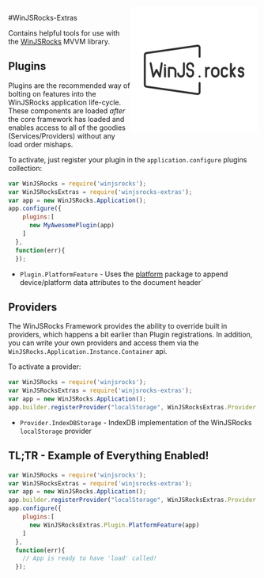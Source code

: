 <img align="right" src="https://raw.githubusercontent.com/DeepElement/winjsrocks/stable/docs/logos/WinJS.rocks-256x256.png">

#WinJSRocks-Extras

Contains helpful tools for use with the [WinJSRocks](http://winjs.rocks) MVVM library. 

## Plugins 
Plugins are the recommended way of bolting on features into the WinJSRocks application life-cycle.
These components are loaded *after* the core framework has loaded and enables access to all of the goodies (Services/Providers) without any load order mishaps.

To activate, just register your plugin in the `application.configure` plugins collection:
``` javascript
var WinJSRocks = require('winjsrocks');
var WinJSRocksExtras = require('winjsrocks-extras');
var app = new WinJSRocks.Application();
app.configure({
    plugins:[
      new MyAwesomePlugin(app)
    ]
  },
  function(err){
  });
``` 

- `Plugin.PlatformFeature` - Uses the [platform](https://www.npmjs.com/package/platform) package to append device/platform data attributes to the document header`


## Providers
The WinJSRocks Framework provides the ability to override built in providers, which happens a bit earlier than Plugin registrations. In addition, you can write your own providers and access them via the `WinJSRocks.Application.Instance.Container` api.

To activate a provider:
``` javascript
var WinJSRocks = require('winjsrocks');
var WinJSRocksExtras = require('winjsrocks-extras');
var app = new WinJSRocks.Application();
app.builder.registerProvider("localStorage", WinJSRocksExtras.Provider.IndexDBStorage);
``` 

- `Provider.IndexDBStorage` - IndexDB implementation of the WinJSRocks `localStorage` provider

## TL;TR - Example of Everything Enabled!

``` javascript
var WinJSRocks = require('winjsrocks');
var WinJSRocksExtras = require('winjsrocks-extras');
var app = new WinJSRocks.Application();
app.builder.registerProvider("localStorage", WinJSRocksExtras.Provider.IndexDBStorage);
app.configure({
    plugins:[
      new WinJSRocksExtras.Plugin.PlatformFeature(app)
    ]
  },
  function(err){
    // App is ready to have 'load' called!
  });
```
